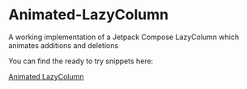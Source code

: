 # Animated-LazyColumn
A working implementation of a Jetpack Compose LazyColumn which animates additions and deletions

You can find the ready to try snippets here:

[Animated LazyColumn](https://gist.github.com/EudyContreras/f91b20c49552e02607816b3aea6e7f43)

